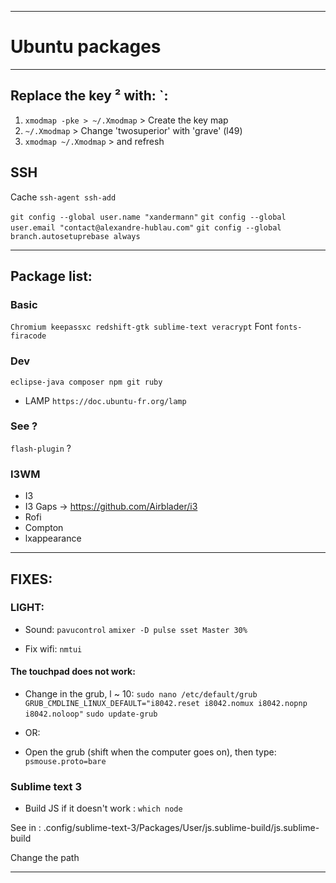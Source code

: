___________________________________________________________

# Ubuntu packages

___________________________________________________________

## Replace the key ² with: \`:
1. `xmodmap -pke > ~/.Xmodmap` > Create the key map
2. `~/.Xmodmap` > Change 'twosuperior' with 'grave' (l49)
3. `xmodmap ~/.Xmodmap` > and refresh

## SSH
Cache `ssh-agent ssh-add`

`git config --global user.name "xandermann"`
`git config --global user.email "contact@alexandre-hublau.com"`
`git config --global branch.autosetuprebase always`

___________________________________________________________

## Package list:

### Basic

`Chromium keepassxc redshift-gtk sublime-text veracrypt`
Font `fonts-firacode`

### Dev

`eclipse-java composer npm git ruby`
+ LAMP `https://doc.ubuntu-fr.org/lamp`

### See ?

`flash-plugin` ?

### I3WM
* I3
* I3 Gaps -> https://github.com/Airblader/i3
* Rofi
* Compton
* lxappearance

___________________________________________________________

## FIXES:

### LIGHT:

* Sound:
```pavucontrol```
```amixer -D pulse sset Master 30%```

* Fix wifi:
```nmtui```

#### The touchpad does not work:

* Change in the grub,  l ~ 10:
```sudo nano /etc/default/grub```
```GRUB_CMDLINE_LINUX_DEFAULT="i8042.reset i8042.nomux i8042.nopnp i8042.noloop"```
```sudo update-grub```

* OR:

* Open the grub (shift when the computer goes on), then type:
```psmouse.proto=bare```


### Sublime text 3

* Build JS if it doesn't work : `which node`

See in : .config/sublime-text-3/Packages/User/js.sublime-build/js.sublime-build

Change the path

___________________________________________________________
